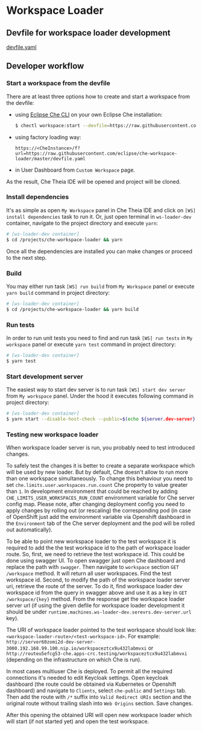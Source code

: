 # Workspace Loader

## Devfile for workspace loader development

[devfile.yaml](https://github.com/eclipse/che-workspace-loader/blob/master/devfile.yaml)

## Developer workflow

### Start a workspace from the devfile

There are at least three options how to create and start a workspace from the devfile:

- using [Eclipse Che CLI](https://github.com/che-incubator/chectl) on your own Eclipse Che installation:

    ```bash
    $ chectl workspace:start --devfile=https://raw.githubusercontent.com/eclipse/che-workspace-loader/master/devfile.yaml
    ```

- using factory loading way:

    `https://<CheInstance>/f?url=https://raw.githubusercontent.com/eclipse/che-workspace-loader/master/devfile.yaml`

- in User Dashboard from `Custom Workspace` page.

As the result, Che Theia IDE will be opened and project will be cloned.

### Install dependencies

It's as simple as open `My Workspace` panel in Che Theia IDE and click on `[WS] install dependencies` task to run it. Or, just open terminal in `ws-loader-dev` container, navigate to the project directory and execute `yarn`:

```bash
# [ws-loader-dev container]
$ cd /projects/che-workspace-loader && yarn
```

Once all the dependencies are installed you can make changes or proceed to the next step.

### Build

You may either run task `[WS] run build` from `My Workspace` panel or execute `yarn build` command in project directory:

```bash
# [ws-loader-dev container]
$ cd /projects/che-workspace-loader && yarn build
```

### Run tests

In order to run unit tests you need to find and run task `[WS] run tests` in `My workspace` panel or execute `yarn test` command in project directory:

```bash
# [ws-loader-dev container]
$ yarn test
```

### Start development server

The easiest way to start dev server is to run task `[WS] start dev server` from `My workspace` panel. Under the hood it executes following command in project directory:

```bash
# [ws-loader-dev container]
$ yarn start --disable-host-check --public=$(echo ${server.dev-server} | sed -e s/https:\\/\\/// -e s/http:\\/\\/// -e s/\\///) --host="0.0.0.0" --env.target=${CHE_API_EXTERNAL%????}
```

### Testing new workspace loader

When workspace loader server is run, you probably need to test introduced changes.

To safely test the changes it is better to create a separate workspace which will be used by new loader.
But by default, Che doesn't allow to run more than one workspace simultaneously.
To change this behaviour you need to set `che.limits.user.workspaces.run.count` Che property to value greater than `1`.
In development environment that could be reached by adding `CHE_LIMITS_USER_WORKSPACES_RUN_COUNT` environment variable for Che server config map.
Please note, after changing deployment config you need to apply changes by rolling out (or rescaling) the corresponding pod
(in case of OpenShift just add the environment variable via Openshift dashboard in the `Environment` tab of the Che server deployment and the pod will be rolled out automatically).

To be able to point new workspace loader to the test workspace it is required to add the the test workspace id to the path of workspace loader route.
So, first, we need to retrieve the test workspace id.
This could be done using swagger UI.
To open swagger just open Che dashboard and replace the path with `swagger`.
Then navigate to `workspace` section `GET /workspace` method.
It will return all user workspaces.
Find the test workspace id.
Second, to modify the path of the workspace loader server uri, retrieve the route of the server.
To do it, find workspace loader dev workspace id from the query in swagger above and use it as a key in `GET /workspace/{key}` method.
From the response get the workspace loader server url
(if using the given defile for workspace loader development it should be under `runtime.machines.ws-loader-dev.serevrs.dev-server.url` key).

The URI of workspace loader pointed to the test workspace should look like: `<workspace-loader-route>/<test-workspace-id>`.
For example: `http://server60zomi2d-dev-server-3000.192.168.99.100.nip.io/workspaceztcx9u432labmvxi` or `http://routeu5efcg53-che.apps-crc.testing/workspaceztcx9u432labmvxi` (depending on the infrastructure on which Che is run).

In most cases multiuser Che is deployed.
To permit all the required connections it's needed to edit Keycloak settings.
Open keycloak dashboard (the route could be obtained via Kubernetes or Openshift dashboard) and navigate to `Clients`, select `che-public` and `Settings` tab.
Then add the route with `/*` suffix into `Valid Redirect URIs` section and the original route without trailing slash into `Web Origins` section.
Save changes.

After this opening the obtained URI will open new workspace loader which will start (if not started yet) and open the test workspace.
